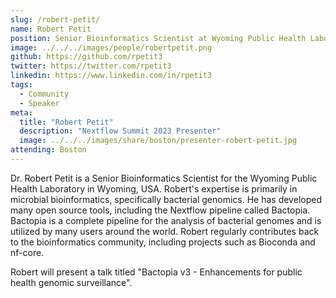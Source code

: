 ```yaml
---
slug: /robert-petit/
name: Robert Petit
position: Senior Bioinformatics Scientist at Wyoming Public Health Laboratory
image: ../../../images/people/robertpetit.png
github: https://github.com/rpetit3
twitter: https://twitter.com/rpetit3
linkedin: https://www.linkedin.com/in/rpetit3
tags:
  - Community
  - Speaker
meta:
  title: "Robert Petit"
  description: "Nextflow Summit 2023 Presenter"
  image: ../../../images/share/boston/presenter-robert-petit.jpg
attending: Boston
---
```


Dr. Robert Petit is a Senior Bioinformatics Scientist for the Wyoming Public Health Laboratory in Wyoming, USA. Robert's expertise is primarily in microbial bioinformatics, specifically bacterial genomics. He has developed many open source tools, including the Nextflow pipeline called Bactopia. Bactopia is a complete pipeline for the analysis of bacterial genomes and is utilized by many users around the world. Robert regularly contributes back to the bioinformatics community, including projects such as Bioconda and nf-core.

Robert will present a talk titled "Bactopia v3 - Enhancements for public health genomic surveillance".
